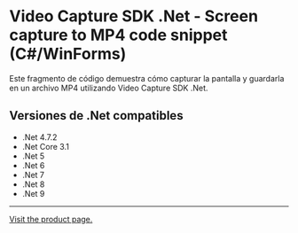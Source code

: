 ﻿# Video Capture SDK .Net - Screen capture to MP4 code snippet (C#/WinForms)

Este fragmento de código demuestra cómo capturar la pantalla y guardarla en un archivo MP4 utilizando Video Capture SDK .Net.

## Versiones de .Net compatibles

* .Net 4.7.2
* .Net Core 3.1
* .Net 5
* .Net 6
* .Net 7
* .Net 8
* .Net 9

---

[Visit the product page.](https://www.visioforge.com/video-capture-sdk-net)

